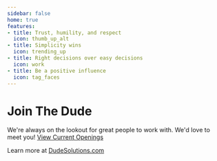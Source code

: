 ```yaml
---
sidebar: false
home: true
features:
- title: Trust, humility, and respect
  icon: thumb_up_alt
- title: Simplicity wins
  icon: trending_up
- title: Right decisions over easy decisions
  icon: work
- title: Be a positive influence
  icon: tag_faces
---
```


# Join The Dude
<p>We're always on the lookout for great people to work with. We'd love to meet you!
  <a href="https://www.dudesolutions.com/about-us/careers" class="button">View Current Openings</a>
</p>
<p>Learn more at <a href="https://dudesolutions.com" class="pl-xs" target="_blank">DudeSolutions.com</a></p>
